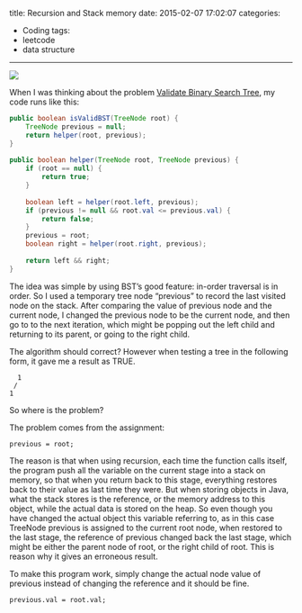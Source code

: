title: Recursion and Stack memory
date: 2015-02-07 17:02:07
categories:
- Coding
tags:
- leetcode
- data structure
---
![](/img/2015/02/leetcode-stack.png)

When I was thinking about the problem [Validate Binary Search Tree](https://oj.leetcode.com/problems/validate-binary-search-tree/), my code runs like this:

```java
public boolean isValidBST(TreeNode root) {
    TreeNode previous = null;
    return helper(root, previous);
}
 
public boolean helper(TreeNode root, TreeNode previous) {
    if (root == null) {
        return true;
    }
 
    boolean left = helper(root.left, previous);
    if (previous != null && root.val <= previous.val) {
        return false;
    }
    previous = root;
    boolean right = helper(root.right, previous);
 
    return left && right;
}
```

The idea was simple by using BST’s good feature: in-order traversal is in order. So I used a temporary tree node “previous” to record the last visited node on the stack. After comparing the value of previous node and the current node, I changed the previous node to be the current node, and then go to to the next iteration, which might be popping out the left child and returning to its parent, or going to the right child.

The algorithm should correct? However when testing a tree in the following form, it gave me a result as TRUE.

```
  1
 /
1
```

So where is the problem?

The problem comes from the assignment:
```
previous = root;
```

The reason is that when using recursion, each time the function calls itself, the program push all the variable on the current stage into a stack on memory, so that when you return back to this stage, everything restores back to their value as last time they were. But when storing objects in Java, what the stack stores is the reference, or the memory address to this object, while the actual data is stored on the heap. So even though you have changed the actual object this variable referring to, as in this case TreeNode previous is assigned to the current root node, when restored to the last stage, the reference of previous changed back the last stage, which might be either the parent node of root, or the right child of root. This is reason why it gives an erroneous result.

To make this program work, simply change the actual node value of previous instead of changing the reference and it should be fine.

```
previous.val = root.val;
```